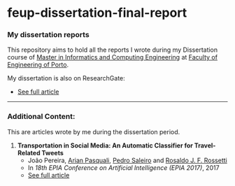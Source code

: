 # feup-dissertation-final-report
### My dissertation reports
This repository aims to hold all the reports I wrote during my Dissertation course of [Master in Informatics and Computing Engineering](https://sigarra.up.pt/feup/en/CUR_GERAL.CUR_VIEW?pv_ano_lectivo=2016&pv_curso_id=742&pv_origem=CUR) at [Faculty of Engineering of Porto](https://sigarra.up.pt/feup/en/web_page.Inicial).

My dissertation is also on ResearchGate:
   * [See full article](https://www.researchgate.net/publication/318792707_Social_Media_Text_Processing_and_Semantic_Analysis_for_Smart_Cities)

---

### Additional Content:
This are articles wrote by me during the dissertation period.

1. **Transportation in Social Media: An Automatic Classifier for Travel-Related Tweets**
   * João Pereira, [Arian Pasquali](https://github.com/arianpasquali), [Pedro Saleiro](https://github.com/saleiro) and [Rosaldo J. F. Rossetti](https://github.com/RJFRossetti)
   * In *18th EPIA Conference on Artificial Intelligence (EPIA 2017)*, 2017
   * [See full article](https://www.researchgate.net/publication/317659892_Transportation_in_Social_Media_An_Automatic_Classifier_for_Travel-Related_Tweets)
